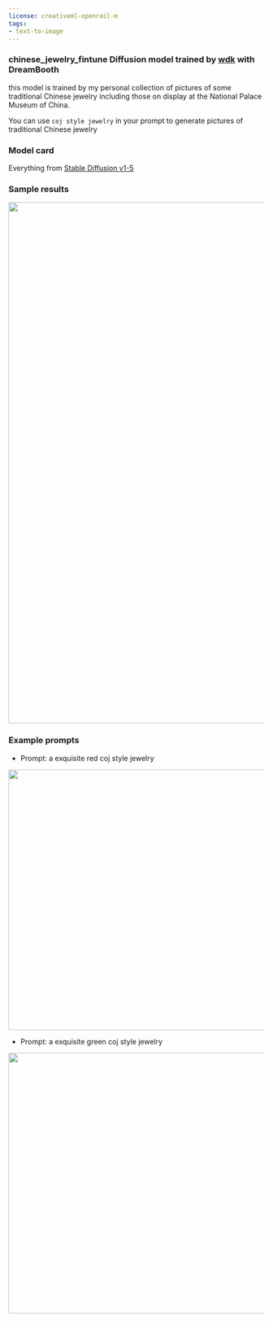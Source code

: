 ```yaml
---
license: creativeml-openrail-m
tags:
- text-to-image
---
```

### chinese_jewelry_fintune Diffusion model trained by [wdk](https://twitter.com/bulletonbible) with DreamBooth

this model is trained by my personal collection of pictures of some traditional Chinese jewelry including those on display at the National Palace Museum of China.

You can use  `coj style jewelry` in your prompt to generate pictures of traditional Chinese jewelry


### Model card

Everything from [Stable Diffusion v1-5](https://huggingface.co/runwayml/stable-diffusion-v1-5)

### Sample results

<img src="https://huggingface.co/wdkwdkwdk/chinese_jewelry_fintune/resolve/main/demo.png" width=1024/>

### Example prompts

- Prompt: a exquisite red  coj style jewelry
<img src="https://huggingface.co/wdkwdkwdk/chinese_jewelry_fintune/resolve/main/red.png" width=512/>


- Prompt: a exquisite green  coj style jewelry
<img src="https://huggingface.co/wdkwdkwdk/chinese_jewelry_fintune/resolve/main/green.png" width=512/>
